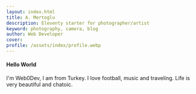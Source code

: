 ```yaml
---
layout: index.html
title: A. Mertoglu
description: Eleventy starter for photographer/artist
keyword: photography, camera, blog
author: Web Developer
cover: 
profile: /assets/index/profile.webp
---
```


#### Hello World
I'm Web0Dev, I am from Turkey. I love football, music and traveling. Life is very beautiful and chatoic.
